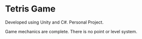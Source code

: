 # Tetris Game

Developed using Unity and C#. Personal Project.

Game mechanics are complete. There is no point or level system.
